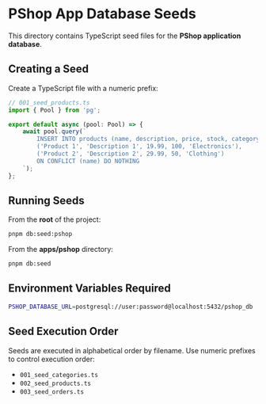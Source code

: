 # PShop App Database Seeds

This directory contains TypeScript seed files for the **PShop application database**.

## Creating a Seed

Create a TypeScript file with a numeric prefix:

```typescript
// 001_seed_products.ts
import { Pool } from 'pg';

export default async (pool: Pool) => {
    await pool.query(`
        INSERT INTO products (name, description, price, stock, category) VALUES
        ('Product 1', 'Description 1', 19.99, 100, 'Electronics'),
        ('Product 2', 'Description 2', 29.99, 50, 'Clothing')
        ON CONFLICT (name) DO NOTHING
    `);
};
```

## Running Seeds

From the **root** of the project:

```bash
pnpm db:seed:pshop
```

From the **apps/pshop** directory:

```bash
pnpm db:seed
```

## Environment Variables Required

```bash
PSHOP_DATABASE_URL=postgresql://user:password@localhost:5432/pshop_db
```

## Seed Execution Order

Seeds are executed in alphabetical order by filename. Use numeric prefixes to control execution order:

- `001_seed_categories.ts`
- `002_seed_products.ts`
- `003_seed_orders.ts`
